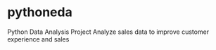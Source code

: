# pythoneda
Python Data Analysis Project
Analyze sales data to improve customer experience and sales
